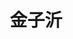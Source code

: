 ---
bio: 
  matter.
education:
  courses:
  - course: 硕士学位
    institution: 伦敦大学学院心理与语言科学系
    year: 在读
  - course: 学士学位
    institution: 香港教育大学文学院/教育学院
    year: 2021
email: "joannajinzy@outlook.com"
first_name: Jin
highlight_name: false
interests:
- 语义记忆 
- 在线阅读
- 眼动
last_name: Ziyi
role: "硕士生"
social:
- icon: envelope
  icon_pack: fas
  link: mailto:joannajinzy@outlook.com
superuser: true
title: 金子沂
user_groups:
- "研究助理"
---